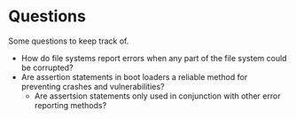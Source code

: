 # Questions

Some questions to keep track of.

* How do file systems report errors when any part of the file system could be corrupted?
* Are assertion statements in boot loaders a reliable method for preventing crashes and vulnerabilities?
    * Are assertsion statements only used in conjunction with other error reporting methods?
